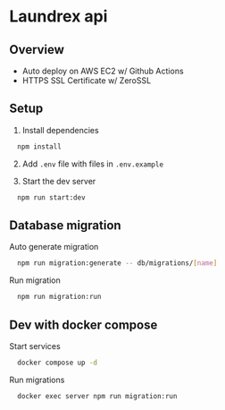# Laundrex api

## Overview

- Auto deploy on AWS EC2 w/ Github Actions
- HTTPS SSL Certificate w/ ZeroSSL

## Setup

1. Install dependencies

```bash
  npm install
```

2. Add `.env` file with files in `.env.example`

3. Start the dev server

```bash
  npm run start:dev
```

## Database migration

Auto generate migration

```bash
  npm run migration:generate -- db/migrations/[name]
```

Run migration

```bash
  npm run migration:run
```

## Dev with docker compose

Start services

```bash
  docker compose up -d
```

Run migrations

```bash
  docker exec server npm run migration:run
```
